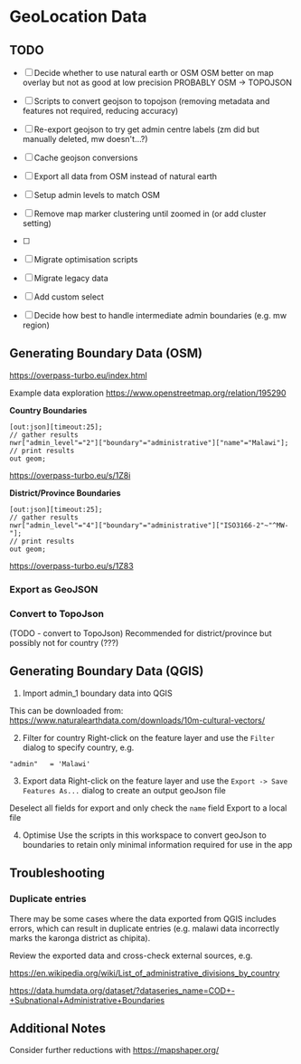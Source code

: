 # GeoLocation Data

## TODO

- [ ] Decide whether to use natural earth or OSM
      OSM better on map overlay but not as good at low precision
      PROBABLY OSM -> TOPOJSON

- [ ] Scripts to convert geojson to topojson (removing metadata and features not required, reducing accuracy)
- [ ] Re-export geojson to try get admin centre labels (zm did but manually deleted, mw doesn't...?)
- [ ] Cache geojson conversions
- [ ] Export all data from OSM instead of natural earth
- [ ] Setup admin levels to match OSM
- [ ] Remove map marker clustering until zoomed in (or add cluster setting)
- [ ]
- [ ] Migrate optimisation scripts
- [ ] Migrate legacy data
- [ ] Add custom select
- [ ] Decide how best to handle intermediate admin boundaries (e.g. mw region)

## Generating Boundary Data (OSM)

https://overpass-turbo.eu/index.html

Example data exploration
https://www.openstreetmap.org/relation/195290

**Country Boundaries**

```
[out:json][timeout:25];
// gather results
nwr["admin_level"="2"]["boundary"="administrative"]["name"="Malawi"];
// print results
out geom;
```

https://overpass-turbo.eu/s/1Z8i

**District/Province Boundaries**

```
[out:json][timeout:25];
// gather results
nwr["admin_level"="4"]["boundary"="administrative"]["ISO3166-2"~"^MW-"];
// print results
out geom;
```

https://overpass-turbo.eu/s/1Z83

### Export as GeoJSON

### Convert to TopoJson

(TODO - convert to TopoJson)
Recommended for district/province but possibly not for country (???)

## Generating Boundary Data (QGIS)

1. Import admin_1 boundary data into QGIS

This can be downloaded from:
https://www.naturalearthdata.com/downloads/10m-cultural-vectors/

2. Filter for country
   Right-click on the feature layer and use the `Filter` dialog to specify country, e.g.

```
"admin"   = 'Malawi'
```

3. Export data
   Right-click on the feature layer and use the `Export -> Save Features As...` dialog to create an output geoJson file

Deselect all fields for export and only check the `name` field
Export to a local file

4. Optimise
   Use the scripts in this workspace to convert geoJson to boundaries to retain only minimal information required for use in the app

## Troubleshooting

### Duplicate entries

There may be some cases where the data exported from QGIS includes errors, which can result in duplicate entries (e.g. malawi data incorrectly marks the karonga district as chipita).

Review the exported data and cross-check external sources, e.g.

https://en.wikipedia.org/wiki/List_of_administrative_divisions_by_country

https://data.humdata.org/dataset/?dataseries_name=COD+-+Subnational+Administrative+Boundaries

## Additional Notes

Consider further reductions with https://mapshaper.org/
